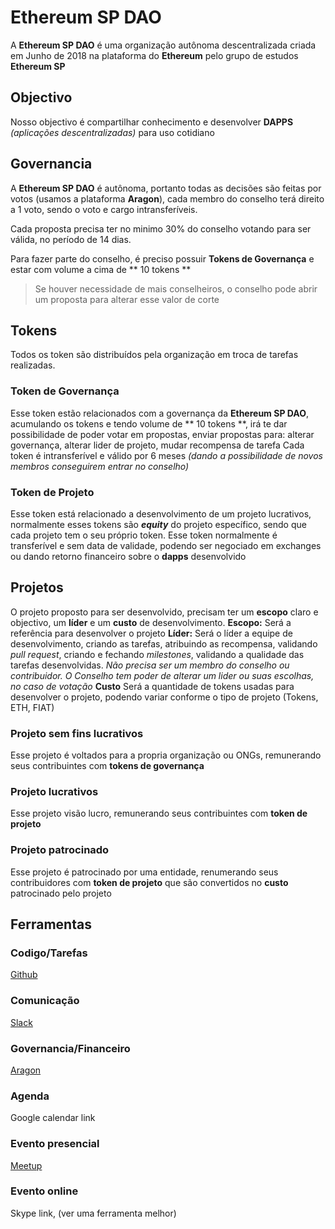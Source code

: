 # Ethereum SP DAO
A **Ethereum SP DAO** é uma organização autônoma descentralizada criada em Junho de 2018 na plataforma do **Ethereum** pelo grupo de estudos **Ethereum SP**

## Objectivo

Nosso objectivo é compartilhar conhecimento e desenvolver **DAPPS** *(aplicações descentralizadas)* para uso cotidiano

## Governancia

A **Ethereum SP DAO** é autônoma, portanto todas as decisões são feitas por votos (usamos a plataforma **Aragon**), cada membro do conselho terá direito a 1 voto, sendo o voto e cargo intransferíveis.

Cada proposta precisa ter no minimo 30% do conselho votando para ser válida, no período de 14 dias.

Para fazer parte do conselho, é preciso possuir **Tokens de Governança** e estar com volume a cima de ** 10 tokens **

> Se houver necessidade de mais conselheiros, o conselho pode abrir um proposta para alterar esse valor de corte

## Tokens

Todos os token são distribuídos pela organização em troca de tarefas realizadas.

### Token de Governança

Esse token estão relacionados com a governança da **Ethereum SP DAO**, acumulando os tokens e tendo volume de ** 10 tokens **, irá te dar possibilidade de poder votar em propostas, enviar propostas para: alterar governança, alterar lider de projeto, mudar recompensa de tarefa
Cada token é intransferível e válido por 6 meses *(dando a possibilidade de novos membros conseguirem entrar no conselho)*

### Token de Projeto

Esse token está relacionado a desenvolvimento de um projeto lucrativos, normalmente esses tokens são ***equity*** do projeto específico, sendo que cada projeto tem o seu próprio token.
Esse token normalmente é transferível e sem data de validade, podendo ser negociado em exchanges ou dando retorno financeiro sobre o **dapps** desenvolvido

## Projetos

O projeto proposto para ser desenvolvido, precisam ter um **escopo** claro e objectivo, um **líder** e um **custo** de desenvolvimento.
**Escopo:** Será a referência para desenvolver o projeto
**Líder:** Será o líder a equipe de desenvolvimento, criando as tarefas, atribuindo as recompensa, validando *pull request*, criando e fechando *milestones*, validando a qualidade das tarefas desenvolvidas.
*Não precisa ser um membro do conselho ou contribuidor.
*O Conselho tem poder de alterar um lider ou suas escolhas, no caso de votação**
**Custo** Será a quantidade de tokens usadas para desenvolver o projeto, podendo variar conforme o tipo de projeto (Tokens, ETH, FIAT)

### Projeto sem fins lucrativos
Esse projeto é voltados para a propria organização ou ONGs, remunerando seus contribuintes com **tokens de governança**

### Projeto lucrativos
Esse projeto visão lucro, remunerando seus contribuintes com **token de projeto**

### Projeto patrocinado
Esse projeto é patrocinado por uma entidade, renumerando seus contribuidores com **token de projeto** que são convertidos no **custo** patrocinado pelo projeto

## Ferramentas
### Codigo/Tarefas
[Github](https://github.com/esdrasedu/ethereum_sp_dao)
### Comunicação
[Slack](https://ethereumspdao.slack.com)
### Governancia/Financeiro
[Aragon](http://aragon.aragonpm.com/#/ethereumspdao.aragonid.eth/)
### Agenda
Google calendar link
### Evento presencial
[Meetup](https://www.meetup.com/pt-BR/ethereum_sp/)
### Evento online
Skype link, (ver uma ferramenta melhor)
